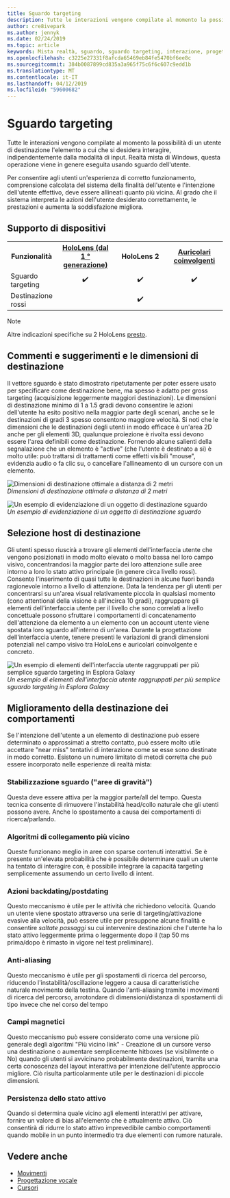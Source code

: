 ```yaml
---
title: Sguardo targeting
description: Tutte le interazioni vengono compilate al momento la possibilità di un utente di destinazione l'elemento a cui che si desidera interagire, indipendentemente dalla modalità di input.
author: cre8ivepark
ms.author: jennyk
ms.date: 02/24/2019
ms.topic: article
keywords: Mista realtà, sguardo, sguardo targeting, interazione, progettazione
ms.openlocfilehash: c3225e27331f8afcda65469eb84fe5470bf6ee8c
ms.sourcegitcommit: 384b0087899cd835a3a965f75c6f6c607c9edd1b
ms.translationtype: MT
ms.contentlocale: it-IT
ms.lasthandoff: 04/12/2019
ms.locfileid: "59600682"
---
```

# <a name="gaze-targeting"></a>Sguardo targeting

Tutte le interazioni vengono compilate al momento la possibilità di un utente di destinazione l'elemento a cui che si desidera interagire, indipendentemente dalla modalità di input. Realtà mista di Windows, questa operazione viene in genere eseguita usando sguardo dell'utente.

Per consentire agli utenti un'esperienza di corretto funzionamento, comprensione calcolata del sistema della finalità dell'utente e l'intenzione dell'utente effettivo, deve essere allineati quanto più vicina. Al grado che il sistema interpreta le azioni dell'utente desiderato correttamente, le prestazioni e aumenta la soddisfazione migliora.

## <a name="device-support"></a>Supporto di dispositivi

<table>
<tr>
<th>Funzionalità</th><th style="width:150px"> <a href="hololens-hardware-details.md">HoloLens (dal 1 ° generazione)</a></th><th style="width:150px">HoloLens 2</th><th style="width:150px"> <a href="immersive-headset-hardware-details.md">Auricolari coinvolgenti</a></th>
</tr><tr>
<td> Sguardo targeting</td><td style="text-align: center;"> ✔️</td><td style="text-align: center;"> ✔️</td><td style="text-align: center;">✔️ </td>
</tr><tr>
<td> Destinazione rossi</td><td style="text-align: center;"></td><td style="text-align: center;"> ✔️</td><td style="text-align: center;"></td>
</tr>
</table>

> [!NOTE]
> Altre indicazioni specifiche su 2 HoloLens [presto](index.md#news-and-notes).

## <a name="target-sizing-and-feedback"></a>Commenti e suggerimenti e le dimensioni di destinazione

Il vettore sguardo è stato dimostrato ripetutamente per poter essere usato per specificare come destinazione bene, ma spesso è adatto per gross targeting (acquisizione leggermente maggiori destinazioni). Le dimensioni di destinazione minimo di 1 a 1.5 gradi devono consentire le azioni dell'utente ha esito positivo nella maggior parte degli scenari, anche se le destinazioni di gradi 3 spesso consentono maggiore velocità. Si noti che le dimensioni che le destinazioni degli utenti in modo efficace è un'area 2D anche per gli elementi 3D, qualunque proiezione è rivolta essi devono essere l'area definibili come destinazione. Fornendo alcune salienti della segnalazione che un elemento è "active" (che l'utente è destinato a si) è molto utile: può trattarsi di trattamenti come effetti visibili "mouse", evidenzia audio o fa clic su, o cancellare l'allineamento di un cursore con un elemento.

![Dimensioni di destinazione ottimale a distanza di 2 metri](images/gazetargeting-size-1000px.jpg)<br>
*Dimensioni di destinazione ottimale a distanza di 2 metri*

![Un esempio di evidenziazione di un oggetto di destinazione sguardo](images/gazetargeting-highlighting-640px.jpg)<br>
*Un esempio di evidenziazione di un oggetto di destinazione sguardo*

## <a name="target-placement"></a>Selezione host di destinazione

Gli utenti spesso riuscirà a trovare gli elementi dell'interfaccia utente che vengono posizionati in modo molto elevato o molto bassa nel loro campo visivo, concentrandosi la maggior parte dei loro attenzione sulle aree intorno a loro lo stato attivo principale (in genere circa livello rossi). Consente l'inserimento di quasi tutte le destinazioni in alcune fuori banda ragionevole intorno a livello di attenzione. Data la tendenza per gli utenti per concentrarsi su un'area visual relativamente piccola in qualsiasi momento (cono attentional della visione è all'incirca 10 gradi), raggruppare gli elementi dell'interfaccia utente per il livello che sono correlati a livello concettuale possono sfruttare i comportamenti di concatenamento dell'attenzione da elemento a un elemento con un account utente viene spostata loro sguardo all'interno di un'area. Durante la progettazione dell'interfaccia utente, tenere presenti le variazioni di grandi dimensioni potenziali nel campo visivo tra HoloLens e auricolari coinvolgente e concreto.

![Un esempio di elementi dell'interfaccia utente raggruppati per più semplice sguardo targeting in Esplora Galaxy](images/gazetargeting-grouping-1000px.jpg)<br>
*Un esempio di elementi dell'interfaccia utente raggruppati per più semplice sguardo targeting in Esplora Galaxy*

## <a name="improving-targeting-behaviors"></a>Miglioramento della destinazione dei comportamenti

Se l'intenzione dell'utente a un elemento di destinazione può essere determinato o approssimati a stretto contatto, può essere molto utile accettare "near miss" tentativi di interazione come se esse sono destinate in modo corretto. Esistono un numero limitato di metodi corretta che può essere incorporato nelle esperienze di realtà mista:

### <a name="gaze-stabilization-gravity-wells"></a>Stabilizzazione sguardo ("aree di gravità")

Questa deve essere attiva per la maggior parte/all del tempo. Questa tecnica consente di rimuovere l'instabilità head/collo naturale che gli utenti possono avere. Anche lo spostamento a causa dei comportamenti di ricerca/parlando.

### <a name="closest-link-algorithms"></a>Algoritmi di collegamento più vicino

Queste funzionano meglio in aree con sparse contenuti interattivi. Se è presente un'elevata probabilità che è possibile determinare quali un utente ha tentato di interagire con, è possibile integrare la capacità targeting semplicemente assumendo un certo livello di intent.

### <a name="backdatingpostdating-actions"></a>Azioni backdating/postdating

Questo meccanismo è utile per le attività che richiedono velocità. Quando un utente viene spostato attraverso una serie di targeting/attivazione evasive alla velocità, può essere utile per presuppone alcune finalità e consentire *saltate passaggi* su cui intervenire destinazioni che l'utente ha lo stato attivo leggermente prima o leggermente dopo il (tap 50 ms prima/dopo è rimasto in vigore nel test preliminare).

### <a name="smoothing"></a>Anti-aliasing

Questo meccanismo è utile per gli spostamenti di ricerca del percorso, riducendo l'instabilità/oscillazione leggero a causa di caratteristiche naturale movimento della testina. Quando l'anti-aliasing tramite i movimenti di ricerca del percorso, arrotondare di dimensioni/distanza di spostamenti di tipo invece che nel corso del tempo

### <a name="magnetism"></a>Campi magnetici

Questo meccanismo può essere considerato come una versione più generale degli algoritmi "Più vicino link" - Creazione di un cursore verso una destinazione o aumentare semplicemente hitboxes (se visibilmente o No) quando gli utenti si avvicinano probabilmente destinazioni, tramite una certa conoscenza del layout interattiva per intenzione dell'utente approccio migliore. Ciò risulta particolarmente utile per le destinazioni di piccole dimensioni.

### <a name="focus-stickiness"></a>Persistenza dello stato attivo

Quando si determina quale vicino agli elementi interattivi per attivare, fornire un valore di bias all'elemento che è attualmente attivo. Ciò consentirà di ridurre lo stato attivo imprevedibile cambio comportamenti quando mobile in un punto intermedio tra due elementi con rumore naturale.

## <a name="see-also"></a>Vedere anche
* [Movimenti](gestures.md)
* [Progettazione vocale](voice-design.md)
* [Cursori](cursors.md)
